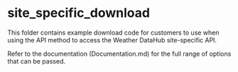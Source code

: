 # site_specific_download

This folder contains example download code for customers to use when using the API method to access the Weather DataHub site-specific API.

Refer to the documentation (Documentation.md) for the full range of options that can be passed.
